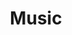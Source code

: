 ---
  title: Music
  description: Musical traditions then and now.
  latitude: -26.173777
  longitude: 28.0754
  cards:
    - poi-020-card-001.md
    - poi-020-card-002.md
    - poi-020-card-003.md
    - poi-020-card-004.md
    - poi-020-card-005.md
    - poi-020-card-006.md
    - poi-020-card-007.md
---